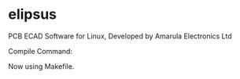 # elipsus
PCB ECAD Software for Linux, Developed by Amarula Electronics Ltd

Compile Command:

Now using Makefile.
